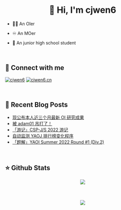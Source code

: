 # <div align="center">👋 Hi, I'm cjwen6</div>

- 🧑‍💻 An OIer

- ♾ An MOer

- 🏫 An junior high school student

<br/>

## 🤙 Connect with me

[![cjwen6](https://img.shields.io/badge/github-%2324292e.svg?&style=for-the-badge&logo=github&logoColor=white)](https://github.com/cjwen6)
[![cjwen6.cn](https://img.shields.io/badge/My%20Blog-cjwen6.cn-orange)](https://cjwen6.cn)

<br/>

## 📜 Recent Blog Posts

<!-- BLOG-POST-LIST:START -->
- [现公布本人近三个月最新 OI 研究成果](https://cjwen6.cn/post/QXcTieM5V/)
- [被 adam01 吊打了！](https://cjwen6.cn/post/f9-U0oD-w/)
- [「游记」CSP-J/S 2022 游记](https://cjwen6.cn/post/S6deWqJo4/)
- [自动监测 YAOJ 排行榜变化程序](https://cjwen6.cn/post/rqBF7fmXp/)
- [「题解」YAOI Summer 2022 Round #1 &lpar;Div.2&rpar;](https://cjwen6.cn/post/HPYTrs4LJ/)
<!-- BLOG-POST-LIST:END -->

<br/>

## ⭐️ Github Stats

<div align="center"><img src="https://github-readme-stats.vercel.app/api?username=cjwen6&show_icons=true&count_private=true&hide_border=true" align="center" /></div>

<br/>

<br/>

<br/>

<div align="center">
<img src="https://komarev.com/ghpvc/?username=cjwen6&&style=flat-square" align="center" />
</div>
